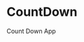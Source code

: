 # CountDown
 Count Down App
        
                        
                                                                                                                               
                                                                                                       
                                                                                                     
                                                                                         
                                                                             
                                                    
                                 
                       
       
  
   
